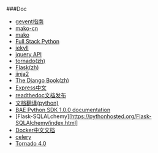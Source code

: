 ###Doc
+	[gevent指南](http://xlambda.com/gevent-tutorial/)
+	[mako-cn](http://docs.makotemplates.org/en/latest/)
+	[mako](http://help.42qu.com/code/mako.html)
+	[Full Stack Python](http://www.fullstackpython.com/)
+	[jekyll](http://jekyllcn.com/)
+	[jquery API](http://jquery.bootcss.com/)
+	[tornado(zh)](http://sebug.net/paper/books/tornado/)
+	[Flask(zh)](http://docs.jinkan.org/docs/flask/)
+	[jinja2](http://jinja.pocoo.org/docs/)
+	[The Django Book(zh)](http://djangobook.py3k.cn/2.0/)
+	[Express中文](http://expressjs.jser.us/)
+	[readthedoc文档发布](https://readthedocs.org/)
+	[文档翻译(python)](http://www.pythondoc.com/)
+   [BAE Python SDK 1.0.0 documentation](http://pythondoc.duapp.com/index.html)
+   [Flask-SQLALchemy][https://pythonhosted.org/Flask-SQLAlchemy/index.html]
+	[Docker中文文档](http://www.widuu.com/docker/)
+	[celery](http://www.pythondoc.com/celery-3.1.11/)
+	[Tornado 4.0](http://www.tornadoweb.org/en/stable/)
